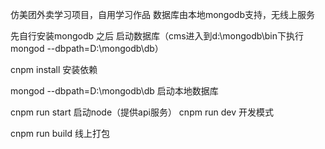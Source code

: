 仿美团外卖学习项目，自用学习作品
数据库由本地mongodb支持，无线上服务

先自行安装mongodb 之后 启动数据库（cms进入到d:\mongodb\bin下执行 mongod --dbpath=D:\mongodb\db）

cnpm install  安装依赖

mongod --dbpath=D:\mongodb\db  启动本地数据库

cnpm run start  启动node（提供api服务）
cnpm run dev  开发模式

cnpm run build  线上打包
